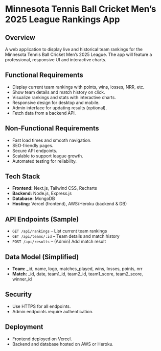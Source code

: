 # Minnesota Tennis Ball Cricket Men’s 2025 League Rankings App

## Overview
A web application to display live and historical team rankings for the Minnesota Tennis Ball Cricket Men’s 2025 League. The app will feature a professional, responsive UI and interactive charts.

## Functional Requirements

- Display current team rankings with points, wins, losses, NRR, etc.
- Show team details and match history on click.
- Visualize rankings and stats with interactive charts.
- Responsive design for desktop and mobile.
- Admin interface for updating results (optional).
- Fetch data from a backend API.

## Non-Functional Requirements

- Fast load times and smooth navigation.
- SEO-friendly pages.
- Secure API endpoints.
- Scalable to support league growth.
- Automated testing for reliability.

## Tech Stack

- **Frontend:** Next.js, Tailwind CSS, Recharts
- **Backend:** Node.js, Express.js
- **Database:** MongoDB
- **Hosting:** Vercel (frontend), AWS/Heroku (backend & DB)

## API Endpoints (Sample)

- `GET /api/rankings` – List current team rankings
- `GET /api/teams/:id` – Team details and match history
- `POST /api/results` – (Admin) Add match result

## Data Model (Simplified)

- **Team:** _id, name, logo, matches_played, wins, losses, points, nrr
- **Match:** _id, date, team1_id, team2_id, team1_score, team2_score, winner_id

## Security

- Use HTTPS for all endpoints.
- Admin endpoints require authentication.

## Deployment

- Frontend deployed on Vercel.
- Backend and database hosted on AWS or Heroku.
